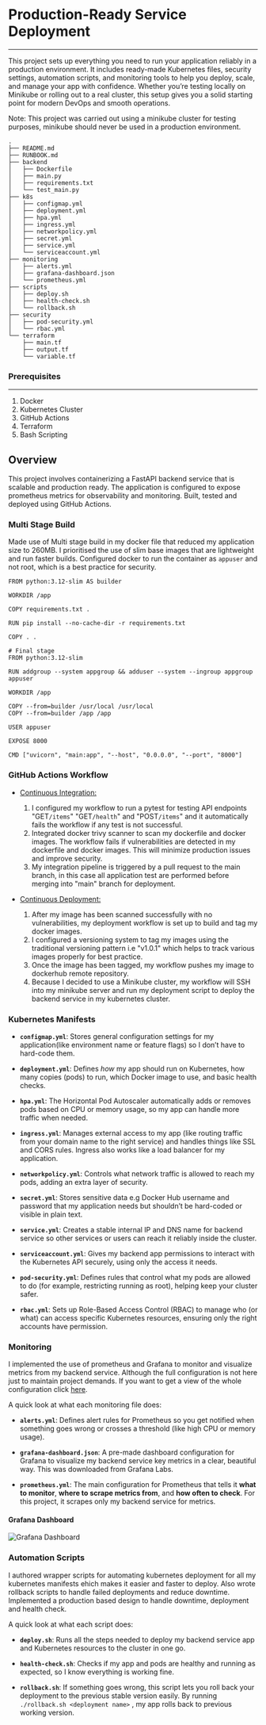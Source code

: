 # Production-Ready Service Deployment

---

This project sets up everything you need to run your application reliably in a production environment. It includes ready-made Kubernetes files, security settings, automation scripts, and monitoring tools to help you deploy, scale, and manage your app with confidence. Whether you’re testing locally on Minikube or rolling out to a real cluster, this setup gives you a solid starting point for modern DevOps and smooth operations.

Note: This project was carried out using a minikube cluster for testing purposes, minikube should never be used in a production environment.

```
.
├── README.md
├── RUNBOOK.md
├── backend
│   ├── Dockerfile
│   ├── main.py
│   ├── requirements.txt
│   └── test_main.py
├── k8s
│   ├── configmap.yml
│   ├── deployment.yml
│   ├── hpa.yml
│   ├── ingress.yml
│   ├── networkpolicy.yml
│   ├── secret.yml
│   ├── service.yml
│   └── serviceaccount.yml
├── monitoring
│   ├── alerts.yml
│   ├── grafana-dashboard.json
│   └── prometheus.yml
├── scripts
│   ├── deploy.sh
│   ├── health-check.sh
│   └── rollback.sh
├── security
│   ├── pod-security.yml
│   └── rbac.yml
└── terraform
    ├── main.tf
    ├── output.tf
    └── variable.tf
```

### Prerequisites

- - -


1. Docker
2. Kubernetes Cluster
3. GitHub Actions
4. Terraform
5. Bash Scripting

## Overview
This project involves containerizing a FastAPI backend service that is scalable and production ready. The application is configured to expose prometheus metrics for observability and monitoring. Built, tested and deployed using GitHub Actions.

### Multi Stage Build
Made use of Multi stage build in my docker file that reduced my application size to 260MB. I prioritised the use of slim base images that are lightweight and run faster builds. Configured docker to run the container as `appuser` and not root, which is a best practice for security.

```
FROM python:3.12-slim AS builder

WORKDIR /app

COPY requirements.txt .

RUN pip install --no-cache-dir -r requirements.txt

COPY . .

# Final stage
FROM python:3.12-slim

RUN addgroup --system appgroup && adduser --system --ingroup appgroup appuser

WORKDIR /app

COPY --from=builder /usr/local /usr/local
COPY --from=builder /app /app

USER appuser

EXPOSE 8000

CMD ["uvicorn", "main:app", "--host", "0.0.0.0", "--port", "8000"]
```

### GitHub Actions Workflow
+ [Continuous Integration:](https://github.com/Matt-Audu/Production-deployment/blob/main/.github/workflows/integration.yml) 
  1.  I configured my workflow to run a pytest for testing API endpoints "GET`/items`" "GET`/health`" and "POST`/items`" and it automatically fails the workflow if any test is not successful. 
  2. Integrated docker trivy scanner to scan my dockerfile and docker images. The workflow fails if vulnerabilities are detected in my dockerfile and docker images. This will minimize production issues and improve security. 
  3. My integration pipeline is triggered by a pull request to the main branch, in this case all application test are performed before merging into "main" branch for deployment.

+ [Continuous Deployment:](https://github.com/Matt-Audu/Production-deployment/blob/main/.github/workflows/deploy.yml) 
  1. After my image has been scanned successfully with no vulnerabilities, my deployment workflow is set up to build and tag my docker images. 
  2. I configured a versioning system to tag my images using the traditional versioning pattern i.e "v1.0.1" which helps to track various images properly for best practice.
  3. Once the image has been tagged, my workflow pushes my image to dockerhub remote repository. 
  4. Because I decided to use a Minikube cluster, my workflow will SSH into my minikube server and run my deployment script to deploy the backend service in my kubernetes cluster.


### Kubernetes Manifests

- **`configmap.yml`**: Stores general configuration settings for my application(like environment name or feature flags) so I don’t have to hard-code them.

- **`deployment.yml`**: Defines *how* my app should run on Kubernetes, how many copies (pods) to run, which Docker image to use, and basic health checks.

- **`hpa.yml`**: The Horizontal Pod Autoscaler automatically adds or removes pods based on CPU or memory usage, so my app can handle more traffic when needed.

- **`ingress.yml`**: Manages external access to my app (like routing traffic from your domain name to the right service) and handles things like SSL and CORS rules. Ingress also works like a load balancer for my application.

- **`networkpolicy.yml`**: Controls what network traffic is allowed to reach my pods, adding an extra layer of security.

- **`secret.yml`**: Stores sensitive data e.g Docker Hub username and password that my application needs but shouldn’t be hard-coded or visible in plain text.

- **`service.yml`**: Creates a stable internal IP and DNS name for backend service so other services or users can reach it reliably inside the cluster.

- **`serviceaccount.yml`**: Gives my backend app permissions to interact with the Kubernetes API securely, using only the access it needs.

- **`pod-security.yml`**: Defines rules that control what my pods are allowed to do (for example, restricting running as root), helping keep your cluster safer.

- **`rbac.yml`**: Sets up Role-Based Access Control (RBAC) to manage who (or what) can access specific Kubernetes resources, ensuring only the right accounts have permission.

### Monitoring

I implemented the use of prometheus and Grafana to monitor and visualize metrics from my backend service. Although the full configuration is not here just to maintain project demands. If you want to get a view of the whole configuration click [here](https://github.com/Matt-Audu/Observability-Stack).

A quick look at what each monitoring file does:

- **`alerts.yml`**: Defines alert rules for Prometheus so you get notified when something goes wrong or crosses a threshold (like high CPU or memory usage).

- **`grafana-dashboard.json`**: A pre-made dashboard configuration for Grafana to visualize my backend service key metrics in a clear, beautiful way. This was downloaded from Grafana Labs.

- **`prometheus.yml`**: The main configuration for Prometheus that tells it **what to monitor**, **where to scrape metrics from**, and **how often to check**. For this project, it scrapes only my backend service for metrics.

#### Grafana Dashboard

![Grafana Dashboard](https://drive.google.com/uc?export=view&id=15OBJOqmjIPFiCu4RUxojOjVyaT8rtzQ3)

### Automation Scripts

I authored wrapper scripts for automating kubernetes deployment for all my kubernetes manifests ehich makes it easier and faster to deploy. Also wrote rollback scripts to handle failed deployments and reduce downtime. Implemented a production based design to handle downtime, deployment and health check.

A quick look at what each script does:

- **`deploy.sh`**: Runs all the steps needed to deploy my backend service app and Kubernetes resources to the cluster in one go.

- **`health-check.sh`**: Checks if my app and pods are healthy and running as expected, so I know everything is working fine.

- **`rollback.sh`**: If something goes wrong, this script lets you roll back your deployment to the previous stable version easily. By running `./rollback.sh <deployment name>` , my app rolls back to previous working version.



